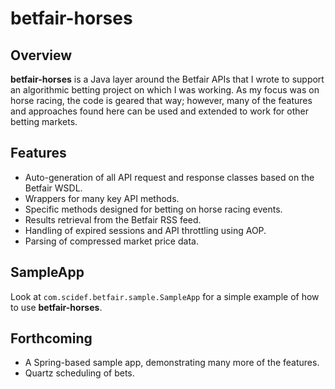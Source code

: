 betfair-horses
==============

Overview
--------

**betfair-horses** is a Java layer around the Betfair APIs that I wrote to support an algorithmic betting project
on which I was working. As my focus was on horse racing, the code is geared that way; however, many of the
features and approaches found here can be used and extended to work for other betting markets.

Features
--------

- Auto-generation of all API request and response classes based on the Betfair WSDL.
- Wrappers for many key API methods.
- Specific methods designed for betting on horse racing events.
- Results retrieval from the Betfair RSS feed.
- Handling of expired sessions and API throttling using AOP.
- Parsing of compressed market price data.

SampleApp
---------

Look at `com.scidef.betfair.sample.SampleApp` for a simple example of how to use **betfair-horses**.

Forthcoming
-----------

- A Spring-based sample app, demonstrating many more of the features.
- Quartz scheduling of bets.